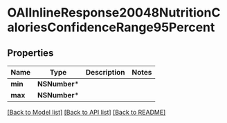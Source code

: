 # OAIInlineResponse20048NutritionCaloriesConfidenceRange95Percent

## Properties
Name | Type | Description | Notes
------------ | ------------- | ------------- | -------------
**min** | **NSNumber*** |  | 
**max** | **NSNumber*** |  | 

[[Back to Model list]](../README.md#documentation-for-models) [[Back to API list]](../README.md#documentation-for-api-endpoints) [[Back to README]](../README.md)


